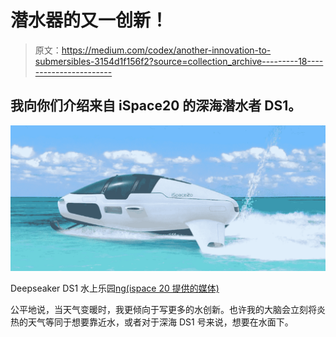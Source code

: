 # 潜水器的又一创新！

> 原文：<https://medium.com/codex/another-innovation-to-submersibles-3154d1f156f2?source=collection_archive---------18----------------------->

## 我向你们介绍来自 iSpace20 的深海潜水者 DS1。

![](img/171dcd508034c96f0bfd5eb463e73eb6.png)

Deepseaker DS1 水上乐园[ng(ispace 20 提供的媒体)](http://www.ispace2o.com/)

公平地说，当天气变暖时，我更倾向于写更多的水创新。也许我的大脑会立刻将炎热的天气等同于想要靠近水，或者对于深海 DS1 号来说，想要在水面下。